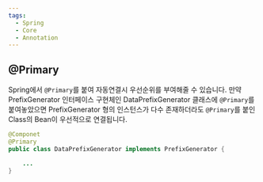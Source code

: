 ```yaml
---
tags:
  - Spring
  - Core
  - Annotation
---
```

## @Primary
Spring에서 `@Primary`를 붙여 자동연결시 우선순위를 부여해줄 수 있습니다.
만약 PrefixGenerator 인터페이스 구현체인 DataPrefixGenerator 클래스에 `@Primary`를 붙여놓았으면 PrefixGenerator 형의 인스턴스가 다수 존재하더라도 `@Primary`를 붙인 Class의 Bean이 우선적으로 연결됩니다.

```java title:"@Primary 예시"
@Componet
@Primary
public class DataPrefixGenerator implements PrefixGenerator {

	...
}
```
